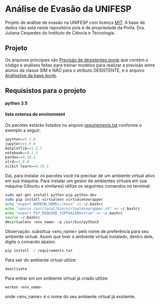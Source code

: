 # Análise de Evasão da UNIFESP

Projeto de análise de evasão na UNIFESP com licença [MIT](https://github.com/ricoms/projeto_evasao_unifesp/blob/master/LICENSE). A base de dados não está neste repositório pois é de propriedade da Profa. Dra. Juliana Cespedes do Instituto de Ciência e Tecnologia.

## Projeto

Os arquivos principais são [Previsão de desistentes.ipynb](https://github.com/ricoms/projeto_evasao_unifesp/blob/master/Previs%C3%A3o%20de%20desistentes.ipynb) que contém o código e análises feitas para treinar modelos para realizar a previsão entre alunos da classe SIM e NÃO para o atributo DESISTENTE, e o arquivo [Análiselise da base.ipynb](https://github.com/ricoms/projeto_evasao_unifesp/blob/master/An%C3%A1lise%20da%20base.ipynb).


## Requisistos para o projeto
#### python 3.5

#### lista extensa do environment

Os pacotes estarão listados no arquivo [requirements.txt](https://github.com/ricoms/projeto_evasao_unifesp/blob/master/requirements.txt) conforme o exemplo a seguir:

```python
ipython==5.1.0
jupyter==1.0.0
matplotlib==1.5.3
notebook==4.2.3
pandas==0.18.1
xlrd==1.0.0
scikit-learn==0.18.1
```


Daí, para instalar os pacotes você irá precisar de um ambiente virtual ativo em sua máquina.
Para instalar um gestor de ambientes virtuais em sua máquina (Ubuntu e similares) utilize os seguintes comandos no terminal:

```sh
sudo apt-get install python-pip python-dev
sudo pip install virtualenv virtualenvwrapper
echo "export WORKON_HOME=~/envs" >> ~/.bashrc
echo "source /usr/local/bin/virtualenvwrapper.sh" >> ~/.bashrc
echo "export PIP_REQUIRE_VIRTUALENV=true" >> ~/.bashrc
source ~/.bashrc
mkvirtualenv <env_name> -p /usr/bin/python3
```
Observação: substitua \<env_name\> pelo nome de preferência para seu ambiente virtual. Assim que tiver o ambiente virtual instalado, dentro dele, digite o comando abaixo:

```sh
pip install -r requirements.txt
```

Para sair do ambiente virtual utilize:

```sh
deactivate
```
Para entrar em um ambiente virtual já criado utilize:
```sh
workon <env_name>
```
onde \<env_name\> é o nome do seu ambiente virtual já existente.
